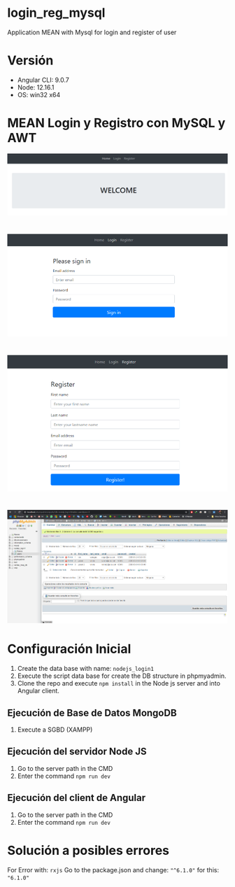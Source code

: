 # login_reg_mysql
Application MEAN with Mysql for login and register of user

# Versión

* Angular CLI: 9.0.7
* Node: 12.16.1
* OS: win32 x64

# MEAN Login y Registro con MySQL y AWT

![MEAN Todo](screenshots/angular-login1.PNG)
#
![MEAN Todo](screenshots/angular-login2.PNG)
#
![MEAN Todo](screenshots/angular-login3.PNG)
#
![MEAN Todo](screenshots/angular-login4.png)



# Configuración Inicial
1. Create the data base with name: `nodejs_login1`
2. Execute the script data base for create the DB structure in phpmyadmin.
3. Clone the repo and execute `npm install` in the Node js server and into Angular client.


## Ejecución de Base de Datos MongoDB
1. Execute a SGBD (XAMPP) 

## Ejecución del servidor Node JS
1. Go to the server path in the CMD
2. Enter the command `npm run dev`

## Ejecución del client de Angular 
1. Go to the server path in the CMD
2. Enter the command `npm run dev`

# Solución a posibles errores
For Error with: `rxjs` Go to the package.json and change: `"^6.1.0"` for this: `"6.1.0"`

